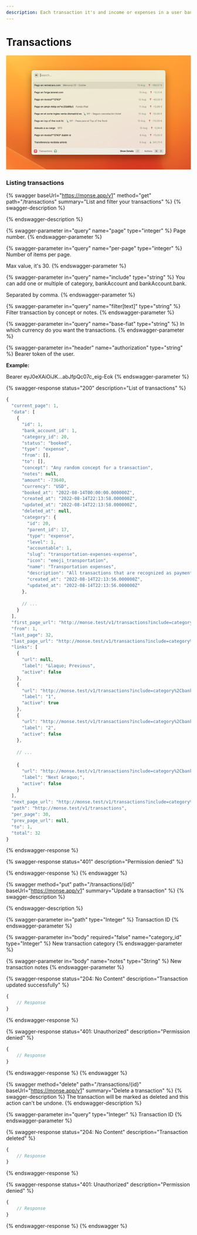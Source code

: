 ```yaml
---
description: Each transaction it's and income or expenses in a user bank account.
---
```


# Transactions

![](<../.gitbook/assets/image (2).png>)

### Listing transactions

{% swagger baseUrl="https://monse.app/v1" method="get" path="/transactions" summary="List and filter your transactions" %}
{% swagger-description %}

{% endswagger-description %}

{% swagger-parameter in="query" name="page" type="integer" %}
Page number.
{% endswagger-parameter %}

{% swagger-parameter in="query" name="per-page" type="integer" %}
Number of items per page.&#x20;

Max value, it's 30.
{% endswagger-parameter %}

{% swagger-parameter in="query" name="include" type="string" %}
You can add one or multiple of category, bankAccount and bankAccount.bank.



Separated by comma.
{% endswagger-parameter %}

{% swagger-parameter in="query" name="filter[text]" type="string" %}
Filter transaction by concept or notes.
{% endswagger-parameter %}

{% swagger-parameter in="query" name="base-fiat" type="string" %}
In which currency do you want the transactions.
{% endswagger-parameter %}

{% swagger-parameter in="header" name="authorization" type="string" %}
Bearer token of the user.



**Example:**&#x20;

Bearer eyJ0eXAiOiJK…abJfpQc07c\_eig-Eok
{% endswagger-parameter %}

{% swagger-response status="200" description="List of transactions" %}
```javascript
{
  "current_page": 1,
  "data": [
    {
      "id": 1,
      "bank_account_id": 1,
      "category_id": 20,
      "status": "booked",
      "type": "expense",
      "from": [],
      "to": [],
      "concept": "Any random concept for a transaction",
      "notes": null,
      "amount": -73640,
      "currency": "USD",
      "booked_at": "2022-08-14T00:00:00.000000Z",
      "created_at": "2022-08-14T22:13:58.000000Z",
      "updated_at": "2022-08-14T22:13:58.000000Z",
      "deleted_at": null,
      "category": {
        "id": 20,
        "parent_id": 17,
        "type": "expense",
        "level": 1,
        "accountable": 1,
        "slug": "transportation-expenses-expense",
        "icon": "emoji_transportation",
        "name": "Transportation expenses",
        "description": "All transactions that are recognized as payments for public transportation, taxi, toll roads, department of motor vehicles and car inspections",
        "created_at": "2022-08-14T22:13:56.000000Z",
        "updated_at": "2022-08-14T22:13:56.000000Z"
      },
      
      // ...
    }
  ],
  "first_page_url": "http://monse.test/v1/transactions?include=category%2CbankAccount%2CbankAccount.bank&per-page=1&page=1",
  "from": 1,
  "last_page": 32,
  "last_page_url": "http://monse.test/v1/transactions?include=category%2CbankAccount%2CbankAccount.bank&per-page=1&page=32",
  "links": [
    {
      "url": null,
      "label": "&laquo; Previous",
      "active": false
    },
    {
      "url": "http://monse.test/v1/transactions?include=category%2CbankAccount%2CbankAccount.bank&per-page=1&page=1",
      "label": "1",
      "active": true
    },
    {
      "url": "http://monse.test/v1/transactions?include=category%2CbankAccount%2CbankAccount.bank&per-page=1&page=2",
      "label": "2",
      "active": false
    },
    
    // ...
    
    {
      "url": "http://monse.test/v1/transactions?include=category%2CbankAccount%2CbankAccount.bank&per-page=1&page=2",
      "label": "Next &raquo;",
      "active": false
    }
  ],
  "next_page_url": "http://monse.test/v1/transactions?include=category%2CbankAccount%2CbankAccount.bank&per-page=1&page=2",
  "path": "http://monse.test/v1/transactions",
  "per_page": 30,
  "prev_page_url": null,
  "to": 1,
  "total": 32
}
```
{% endswagger-response %}

{% swagger-response status="401" description="Permission denied" %}

{% endswagger-response %}
{% endswagger %}

{% swagger method="put" path="/transactions/{id}" baseUrl="https://monse.app/v1" summary="Update a transaction" %}
{% swagger-description %}

{% endswagger-description %}

{% swagger-parameter in="path" type="Integer" %}
Transaction ID
{% endswagger-parameter %}

{% swagger-parameter in="body" required="false" name="category_id" type="Integer" %}
New transaction category
{% endswagger-parameter %}

{% swagger-parameter in="body" name="notes" type="String" %}
New transaction notes
{% endswagger-parameter %}

{% swagger-response status="204: No Content" description="Transaction updated successfully" %}
```javascript
{
    // Response
}
```
{% endswagger-response %}

{% swagger-response status="401: Unauthorized" description="Permission denied" %}
```javascript
{
    // Response
}
```
{% endswagger-response %}
{% endswagger %}

{% swagger method="delete" path="/transactions/{id}" baseUrl="https://monse.app/v1" summary="Delete a transaction" %}
{% swagger-description %}
The transaction will be marked as deleted and this action can't be undone.
{% endswagger-description %}

{% swagger-parameter in="query" type="Integer" %}
Transaction ID
{% endswagger-parameter %}

{% swagger-response status="204: No Content" description="Transaction deleted" %}
```javascript
{
    // Response
}
```
{% endswagger-response %}

{% swagger-response status="401: Unauthorized" description="Permission denied" %}
```javascript
{
    // Response
}
```
{% endswagger-response %}
{% endswagger %}
